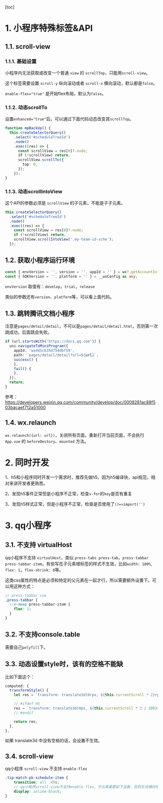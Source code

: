 [toc]

# 1. 小程序特殊标签&API

## 1.1. scroll-view


### 1.1.1. 基础设置

小程序内无法获取或改变一个普通 `view` 的 `scrollTop`，只能用`scroll-view`。

这个标签需要设置 `scroll-y` 纵向滚动或者 `scroll-x` 横向滚动，默认都是`false`。

`enable-flex="true"` 是开始flex布局，默认为`false`。


### 1.1.2. 动态scrollTo

设置`enhanced="true"`后，可以通过下面代码动态改变其`scrollTop`。

```ts
function mpBackUp() {
  this.createSelectorQuery()
    .select('#scheduleTreeId')
    .node()
    .exec((res) => {
      const scrollView = res[0]?.node;
      if (!scrollView) return;
      scrollView.scrollTo({
        top: 0,
      });
    });
}
```

### 1.1.3. 动态scrollIntoView

这个API的参数必须是 `scrollView` 的子元素，不能是子子元素。


```ts
this.createSelectorQuery()
  .select('#scheduleTreeId')
  .node()
  .exec((res) => {
    const scrollView = res[0]?.node;
    if (!scrollView) return;
    scrollView.scrollIntoView('.my-team-id-sche');
  });
```

## 1.2. 获取小程序运行环境

```ts
const { envVersion = '', version = '', appId = '' } = wx?.getAccountInfoSync?.()?.miniProgram || {};
const { SDKVersion = '', platform = '' } = __wxConfig as any;
```

`envVersion` 取值有：`develop`，`trial`，`release`

类似的参数还有`version`、`platform`等，可以看上面代码。


## 1.3. 跳转腾讯文档小程序


注意是`pages/detail/detail`，不可以是`pages/detail/detail.html`，否则第一次跳成功，后面跳会失败。

```ts
if (url.startsWith('https://docs.qq.com')) {
  uni.navigateToMiniProgram({
    appId: 'wxd45c635d754dbf59',
    path: `pages/detail/detail?url=${url}`,
    success() {
    },
    fail() {
    },
  });
  return;
}
```

参考：https://developers.weixin.qq.com/community/develop/doc/0008281ac88f503bacaef712a51000


## 1.4. wx.relaunch

`wx.relaunch({url: url})`，关闭所有页面，重新打开当前页面，不会执行 `App.vue` 的 `beforeDestory`、`mounted` 方法。




# 2. 同时开发


1、h5和小程序同时开发一个需求时，推荐先做h5，因为h5编译快，api规范，相对来讲开发者更熟悉。

2、发现h5事件正常但是小程序不正常，检查`v-for`的`key`是否有重复

3、发现h5样式正常，但是小程序不正常，检查是否使用了`()=>import('')`


# 3. qq小程序

## 3.1. 不支持 virtualHost

qq小程序不支持 `virtualHost`，类似 `press-tabs press-tab`，`press-tabbar press-tabbar-item`，有些写在子元素根标签的样式不生效，比如`width: 100%`, `flex: 1`，`flex-shrink: 0`等。

这类css属性的特点是必须和特定的父元素在一起才行，所以需要额外设置下。可以用这种方式：


```scss
// press-tabbar.vue
.press-tabbar {
  ::v-deep press-tabbar-item {
    flex: 1;
  }
}
```

## 3.2. 不支持console.table

需要自己`polyfill`下。

## 3.3. 动态设置style时，该有的空格不能缺

比如下面这个：

```ts
computed: {
  transformStyle() {
    let res = `transform: translate3d(0rpx, ${this.currentScroll * 2}rpx, 0rpx);`;

    // #ifdef H5
    res = `transform: translate3d(0px, ${this.currentScroll * 2 / 100}rem, 0px);`;
    // #endif

    return res;
  },
},
```

如果 translate3d 中没有空格的话，会设置不生效。

## 3.4. scroll-view

qq小程序 `scroll-view` 不支持 `enable-flex`

```scss
.tip-match-pk-schedule-item {
    transition: all .45s;
    // qq小程序scroll-view不支持enable-flex，子元素需要如下设置，否则无法横向布局。
    display: inline-block;
}
```

